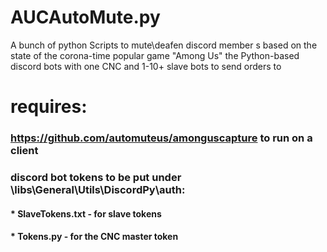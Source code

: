 # AUCAutoMute.py


A bunch of  python Scripts to mute\deafen discord member s based on the state of the corona-time popular game "Among Us"
the Python-based discord bots with one CNC and 1-10+ slave bots to send orders to



# requires: 
###    https://github.com/automuteus/amonguscapture to run on a client
###    discord bot tokens to be put under \libs\General\Utils\DiscordPy\auth:
####    * SlaveTokens.txt - for slave tokens
####    * Tokens.py - for the CNC master token

